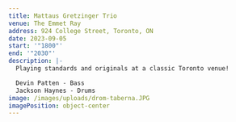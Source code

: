 ```yaml
---
title: Mattaus Gretzinger Trio
venue: The Emmet Ray
address: 924 College Street, Toronto, ON
date: 2023-09-05
start: '"1800"'
end: '"2030"'
description: |-
  Playing standards and originals at a classic Toronto venue!

  Devin Patten - Bass
  Jackson Haynes - Drums
image: /images/uploads/drom-taberna.JPG
imagePosition: object-center
---
```

